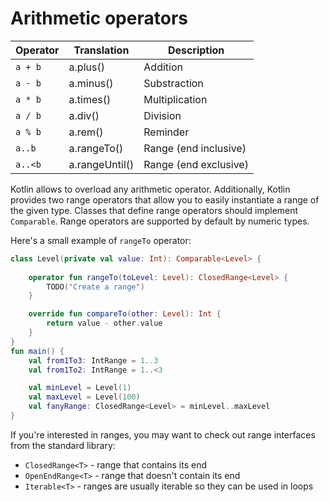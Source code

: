 # Arithmetic operators

| Operator | Translation    | Description           |
|----------|----------------|-----------------------|
| `a + b`  | a.plus()       | Addition              |
| `a - b`  | a.minus()      | Substraction          |
| `a * b`  | a.times()      | Multiplication        |
| `a / b`  | a.div()        | Division              |
| `a % b`  | a.rem()        | Reminder              |
| `a..b`   | a.rangeTo()    | Range (end inclusive) |
| `a..<b`  | a.rangeUntil() | Range (end exclusive) |

Kotlin allows to overload any arithmetic operator. Additionally, Kotlin provides
two range operators that allow you to easily instantiate a range of the given
type. Classes that define range operators should implement `Comparable`. Range 
operators are supported by default by numeric types.

Here's a small example of `rangeTo` operator:
```kotlin
class Level(private val value: Int): Comparable<Level> {
    
    operator fun rangeTo(toLevel: Level): ClosedRange<Level> {
        TODO("Create a range")
    }

    override fun compareTo(other: Level): Int {
        return value - other.value
    }
}
fun main() {
    val from1To3: IntRange = 1..3
    val from1To2: IntRange = 1..<3

    val minLevel = Level(1)
    val maxLevel = Level(100)
    val fanyRange: ClosedRange<Level> = minLevel..maxLevel
}
```

If you're interested in ranges, you may want to check out range interfaces from the standard library:
* `ClosedRange<T>` - range that contains its end
* `OpenEndRange<T>` - range that doesn't contain its end
* `Iterable<T>` - ranges are usually iterable so they can be used in loops 
